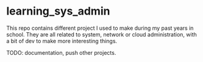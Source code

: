 # learning_sys_admin

This repo contains different project I used to make during my past years in school. They are all related to system, network or cloud administration, with a bit of dev to make more interesting things.

TODO: documentation, push other projects.